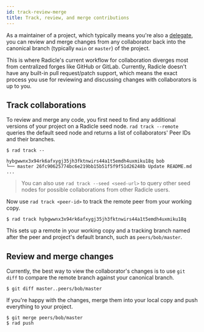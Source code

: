 ```yaml
---
id: track-review-merge
title: Track, review, and merge contributions
---
```


As a maintainer of a project, which typically means you're also a
[delegate](understanding-radicle/glossary.md#delegate), you can review and merge changes from any collaborator back into
the canonical branch (typically `main` or `master`) of the project.

This is where Radicle's current workflow for collaboration diverges most from centralized forges like GitHub or GitLab.
Currently, Radicle doesn't have any built-in pull request/patch support, which means the exact process you use for
reviewing and discussing changes with collaborators is up to you.

## Track collaborations

To review and merge any code, you first need to find any additional versions of your project on a Radicle seed node.
`rad track --remote` queries the default seed node and returns a list of collaborators' Peer IDs and their branches.

```
$ rad track --

hybgwwnx3x94rk6afxygj35jh3fktnwirs44a1t5emdh4uxmiku18q bob
└── master 26fc90625774bc6e219bb15b51f5f9f51d26248b Update README.md
...
```

> You can also use `rad track --seed <seed-url>` to query other seed nodes for possible collaborations from other
> Radicle users.

Now use `rad track <peer-id>` to track the remote peer from your working copy.

```
$ rad track hybgwwnx3x94rk6afxygj35jh3fktnwirs44a1t5emdh4uxmiku18q
```

This sets up a remote in your working copy and a tracking branch named after the peer and project's default branch, such
as `peers/bob/master`.

## Review and merge changes

Currently, the best way to view the collaborator's changes is to use `git diff` to compare the remote branch against
your canonical branch.

```
$ git diff master..peers/bob/master
```

If you're happy with the changes, merge them into your local copy and push everything to your project.

```
$ git merge peers/bob/master
$ rad push
```
